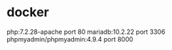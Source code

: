 # docker

php:7.2.28-apache
  port 80
mariadb:10.2.22
  port 3306
phpmyadmin/phpmyadmin:4.9.4
  port 8000
